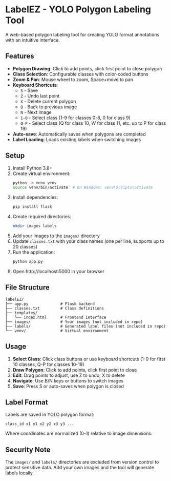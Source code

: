 # LabelEZ - YOLO Polygon Labeling Tool

A web-based polygon labeling tool for creating YOLO format annotations with an intuitive interface.

## Features

- **Polygon Drawing**: Click to add points, click first point to close polygon
- **Class Selection**: Configurable classes with color-coded buttons
- **Zoom & Pan**: Mouse wheel to zoom, Space+move to pan
- **Keyboard Shortcuts**: 
  - `S` - Save
  - `Z` - Undo last point
  - `X` - Delete current polygon
  - `B` - Back to previous image
  - `N` - Next image
  - `1-0` - Select class (1-9 for classes 0-8, 0 for class 9)
  - `Q-P` - Select class (Q for class 10, W for class 11, etc. up to P for class 19)
- **Auto-save**: Automatically saves when polygons are completed
- **Label Loading**: Loads existing labels when switching images

## Setup

1. Install Python 3.8+
2. Create virtual environment:
   ```bash
   python -m venv venv
   source venv/bin/activate  # On Windows: venv\Scripts\activate
   ```
3. Install dependencies:
   ```bash
   pip install flask
   ```
4. Create required directories:
   ```bash
   mkdir images labels
   ```
5. Add your images to the `images/` directory
6. Update `classes.txt` with your class names (one per line, supports up to 20 classes)
7. Run the application:
   ```bash
   python app.py
   ```
8. Open http://localhost:5000 in your browser

## File Structure

```
labelEZ/
├── app.py              # Flask backend
├── classes.txt         # Class definitions
├── templates/
│   └── index.html      # Frontend interface
├── images/             # Your images (not included in repo)
├── labels/             # Generated label files (not included in repo)
└── venv/               # Virtual environment
```

## Usage

1. **Select Class**: Click class buttons or use keyboard shortcuts (1-0 for first 10 classes, Q-P for classes 10-19)
2. **Draw Polygon**: Click to add points, click first point to close
3. **Edit**: Drag points to adjust, use Z to undo, X to delete
4. **Navigate**: Use B/N keys or buttons to switch images
5. **Save**: Press S or auto-saves when polygon is closed

## Label Format

Labels are saved in YOLO polygon format:
```
class_id x1 y1 x2 y2 x3 y3 ...
```

Where coordinates are normalized (0-1) relative to image dimensions.

## Security Note

The `images/` and `labels/` directories are excluded from version control to protect sensitive data. Add your own images and the tool will generate labels locally.

